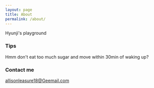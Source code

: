 ```yaml
---
layout: page
title: About
permalink: /about/
---
```


Hyunji's playground

### Tips
Hmm don't eat too much sugar and move within 30min of waking up?

### Contact me

[allisonleasure18@Geemail.com](mailto:allisonleasure18@geemail.com)
